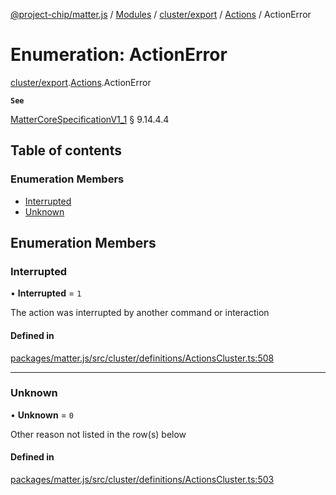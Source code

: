 [@project-chip/matter.js](../README.md) / [Modules](../modules.md) / [cluster/export](../modules/cluster_export.md) / [Actions](../modules/cluster_export.Actions.md) / ActionError

# Enumeration: ActionError

[cluster/export](../modules/cluster_export.md).[Actions](../modules/cluster_export.Actions.md).ActionError

**`See`**

[MatterCoreSpecificationV1_1](../interfaces/spec_export.MatterCoreSpecificationV1_1.md) § 9.14.4.4

## Table of contents

### Enumeration Members

- [Interrupted](cluster_export.Actions.ActionError.md#interrupted)
- [Unknown](cluster_export.Actions.ActionError.md#unknown)

## Enumeration Members

### Interrupted

• **Interrupted** = ``1``

The action was interrupted by another command or interaction

#### Defined in

[packages/matter.js/src/cluster/definitions/ActionsCluster.ts:508](https://github.com/project-chip/matter.js/blob/dfd1dc35/packages/matter.js/src/cluster/definitions/ActionsCluster.ts#L508)

___

### Unknown

• **Unknown** = ``0``

Other reason not listed in the row(s) below

#### Defined in

[packages/matter.js/src/cluster/definitions/ActionsCluster.ts:503](https://github.com/project-chip/matter.js/blob/dfd1dc35/packages/matter.js/src/cluster/definitions/ActionsCluster.ts#L503)
